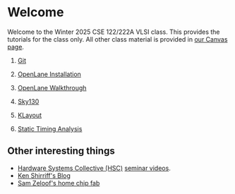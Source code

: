 # Welcome

Welcome to the Winter 2025 CSE 122/222A VLSI class. This provides the tutorials for the class only. All other
class material is provided in [our Canvas page](https://canvas.ucsc.edu/courses/79397).

1. [Git](git.md)

1. [OpenLane Installation](installation.md)

1. [OpenLane Walkthrough](openlane.md)

1. [Sky130](sky130.md)

1. [KLayout](klayout.md)

1. [Static Timing Analysis](sta.md)

## Other interesting things

* [Hardware Systems Collective (HSC)](https://hsc.ucsc.edu) [seminar videos](https://www.youtube.com/@ucsc-hsc).
* [Ken Shirriff's Blog](https://www.righto.com/)
* [Sam Zeloof's home chip fab](http://sam.zeloof.xyz/)


